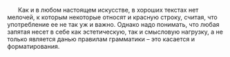 <html>
<head>
<style>
p { text-indent: 25px; }
</style>
<head>
<body>
<p>
Как и в любом настоящем искусстве, в хороших текстах нет мелочей, к которым некоторые относят и красную строку, считая, что употребление ее не так уж и важно. Однако надо понимать, что любая запятая несет в себе как эстетическую, так и смысловую нагрузку, а не только является данью правилам грамматики – это касается и форматирования.
</p>
</body>
</html>
<!--stackedit_data:
eyJoaXN0b3J5IjpbLTgzMDA1MzE4M119
-->